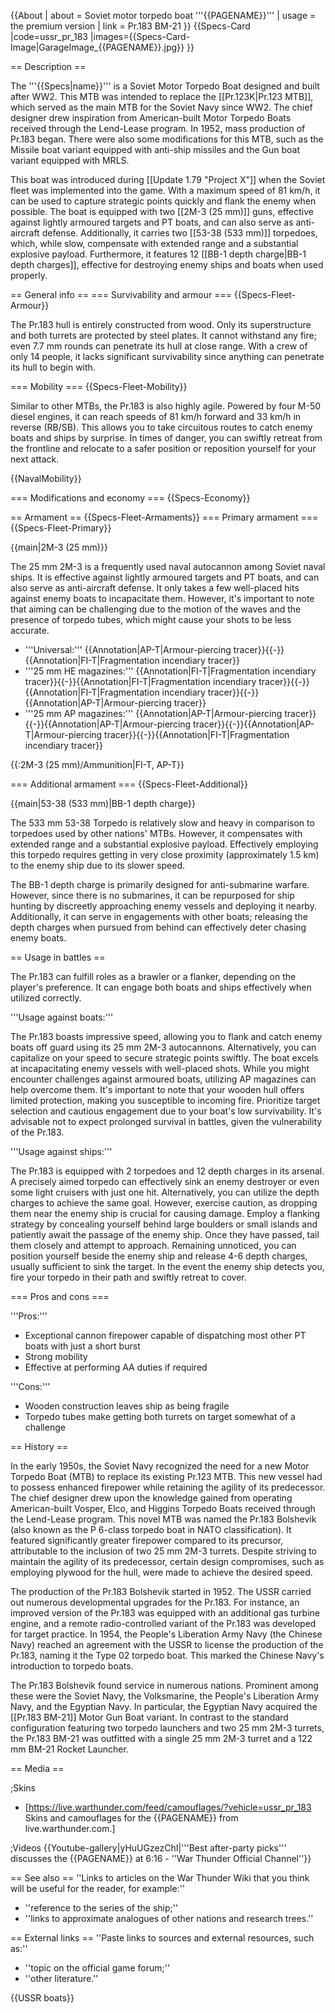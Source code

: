{{About
| about = Soviet motor torpedo boat '''{{PAGENAME}}'''
| usage = the premium version
| link = Pr.183 BM-21
}}
{{Specs-Card
|code=ussr_pr_183
|images={{Specs-Card-Image|GarageImage_{{PAGENAME}}.jpg}}
}}

== Description ==
<!-- ''In the first part of the description, cover the history of the ship's creation and military application. In the second part, tell the reader about using this ship in the game. Add a screenshot: if a beginner player has a hard time remembering vehicles by name, a picture will help them identify the ship in question.'' -->
The '''{{Specs|name}}''' is a Soviet Motor Torpedo Boat designed and built after WW2. This MTB was intended to replace the [[Pr.123K|Pr.123 MTB]], which served as the main MTB for the Soviet Navy since WW2. The chief designer drew inspiration from American-built Motor Torpedo Boats received through the Lend-Lease program. In 1952, mass production of Pr.183 began. There were also some modifications for this MTB, such as the Missile boat variant equipped with anti-ship missiles and the Gun boat variant equipped with MRLS.

This boat was introduced during [[Update 1.79 "Project X"]] when the Soviet fleet was implemented into the game. With a maximum speed of 81 km/h, it can be used to capture strategic points quickly and flank the enemy when possible. The boat is equipped with two [[2M-3 (25 mm)]] guns, effective against lightly armoured targets and PT boats, and can also serve as anti-aircraft defense. Additionally, it carries two [[53-38 (533 mm)]] torpedoes, which, while slow, compensate with extended range and a substantial explosive payload. Furthermore, it features 12 [[BB-1 depth charge|BB-1 depth charges]], effective for destroying enemy ships and boats when used properly.

== General info ==
=== Survivability and armour ===
{{Specs-Fleet-Armour}}
<!-- ''Talk about the vehicle's armour. Note the most well-defended and most vulnerable zones, e.g. the ammo magazine. Evaluate the composition of components and assemblies responsible for movement and manoeuvrability. Evaluate the survivability of the primary and secondary armaments separately. Don't forget to mention the size of the crew, which plays an important role in fleet mechanics. Save tips on preserving survivability for the "Usage in battles" section. If necessary, use a graphical template to show the most well-protected or most vulnerable points in the armour.'' -->
The Pr.183 hull is entirely constructed from wood. Only its superstructure and both turrets are protected by steel plates. It cannot withstand any fire; even 7.7 mm rounds can penetrate its hull at close range. With a crew of only 14 people, it lacks significant survivability since anything can penetrate its hull to begin with.

=== Mobility ===
{{Specs-Fleet-Mobility}}
<!-- ''Write about the ship's mobility. Evaluate its power and manoeuvrability, rudder rerouting speed, stopping speed at full tilt, with its maximum forward and reverse speed.'' -->
Similar to other MTBs, the Pr.183 is also highly agile. Powered by four M-50 diesel engines, it can reach speeds of 81 km/h forward and 33 km/h in reverse (RB/SB). This allows you to take circuitous routes to catch enemy boats and ships by surprise. In times of danger, you can swiftly retreat from the frontline and relocate to a safer position or reposition yourself for your next attack.

{{NavalMobility}}

=== Modifications and economy ===
{{Specs-Economy}}

== Armament ==
{{Specs-Fleet-Armaments}}
=== Primary armament ===
{{Specs-Fleet-Primary}}
<!-- ''Provide information about the characteristics of the primary armament. Evaluate their efficacy in battle based on their reload speed, ballistics and the capacity of their shells. Add a link to the main article about the weapon: <code><nowiki>{{main|Weapon name (calibre)}}</nowiki></code>. Broadly describe the ammunition available for the primary armament, and provide recommendations on how to use it and which ammunition to choose.'' -->
{{main|2M-3 (25 mm)}}

The 25 mm 2M-3 is a frequently used naval autocannon among Soviet naval ships. It is effective against lightly armoured targets and PT boats, and can also serve as anti-aircraft defense. It only takes a few well-placed hits against enemy boats to incapacitate them. However, it's important to note that aiming can be challenging due to the motion of the waves and the presence of torpedo tubes, which might cause your shots to be less accurate.

* '''Universal:''' {{Annotation|AP-T|Armour-piercing tracer}}{{-}}{{Annotation|FI-T|Fragmentation incendiary tracer}}
* '''25 mm HE magazines:''' {{Annotation|FI-T|Fragmentation incendiary tracer}}{{-}}{{Annotation|FI-T|Fragmentation incendiary tracer}}{{-}}{{Annotation|FI-T|Fragmentation incendiary tracer}}{{-}}{{Annotation|AP-T|Armour-piercing tracer}}
* '''25 mm AP magazines:''' {{Annotation|AP-T|Armour-piercing tracer}}{{-}}{{Annotation|AP-T|Armour-piercing tracer}}{{-}}{{Annotation|AP-T|Armour-piercing tracer}}{{-}}{{Annotation|FI-T|Fragmentation incendiary tracer}}

{{:2M-3 (25 mm)/Ammunition|FI-T, AP-T}}

=== Additional armament ===
{{Specs-Fleet-Additional}}
<!-- ''Describe the available additional armaments of the ship: depth charges, mines, torpedoes. Talk about their positions, available ammunition and launch features such as dead zones of torpedoes. If there is no additional armament, remove this section.'' -->
{{main|53-38 (533 mm)|BB-1 depth charge}}

The 533 mm 53-38 Torpedo is relatively slow and heavy in comparison to torpedoes used by other nations' MTBs. However, it compensates with extended range and a substantial explosive payload. Effectively employing this torpedo requires getting in very close proximity (approximately 1.5 km) to the enemy ship due to its slower speed.

The BB-1 depth charge is primarily designed for anti-submarine warfare. However, since there is no submarines, it can be repurposed for ship hunting by discreetly approaching enemy vessels and deploying it nearby. Additionally, it can serve in engagements with other boats; releasing the depth charges when pursued from behind can effectively deter chasing enemy boats.

== Usage in battles ==
<!-- ''Describe the technique of using this ship, the characteristics of her use in a team and tips on strategy. Abstain from writing an entire guide – don't try to provide a single point of view, but give the reader food for thought. Talk about the most dangerous opponents for this vehicle and provide recommendations on fighting them. If necessary, note the specifics of playing with this vehicle in various modes (AB, RB, SB).'' -->
The Pr.183 can fulfill roles as a brawler or a flanker, depending on the player's preference. It can engage both boats and ships effectively when utilized correctly.

'''Usage against boats:'''

The Pr.183 boasts impressive speed, allowing you to flank and catch enemy boats off guard using its 25 mm 2M-3 autocannons. Alternatively, you can capitalize on your speed to secure strategic points swiftly. The boat excels at incapacitating enemy vessels with well-placed shots. While you might encounter challenges against armoured boats, utilizing AP magazines can help overcome them. It's important to note that your wooden hull offers limited protection, making you susceptible to incoming fire. Prioritize target selection and cautious engagement due to your boat's low survivability. It's advisable not to expect prolonged survival in battles, given the vulnerability of the Pr.183.

'''Usage against ships:'''

The Pr.183 is equipped with 2 torpedoes and 12 depth charges in its arsenal. A precisely aimed torpedo can effectively sink an enemy destroyer or even some light cruisers with just one hit. Alternatively, you can utilize the depth charges to achieve the same goal. However, exercise caution, as dropping them near the enemy ship is crucial for causing damage. Employ a flanking strategy by concealing yourself behind large boulders or small islands and patiently await the passage of the enemy ship. Once they have passed, tail them closely and attempt to approach. Remaining unnoticed, you can position yourself beside the enemy ship and release 4-6 depth charges, usually sufficient to sink the target. In the event the enemy ship detects you, fire your torpedo in their path and swiftly retreat to cover.

=== Pros and cons ===
<!-- ''Summarise and briefly evaluate the vehicle in terms of its characteristics and combat effectiveness. Mark its pros and cons in the bulleted list. Try not to use more than 6 points for each of the characteristics. Avoid using categorical definitions such as "bad", "good" and the like - use substitutions with softer forms such as "inadequate" and "effective".'' -->

'''Pros:'''

* Exceptional cannon firepower capable of dispatching most other PT boats with just a short burst
* Strong mobility
* Effective at performing AA duties if required

'''Cons:'''

* Wooden construction leaves ship as being fragile
* Torpedo tubes make getting both turrets on target somewhat of a challenge

== History ==
<!-- ''Describe the history of the creation and combat usage of the ship in more detail than in the introduction. If the historical reference turns out to be too long, take it to a separate article, taking a link to the article about the ship and adding a block "/History" (example: <nowiki>https://wiki.warthunder.com/(Ship-name)/History</nowiki>) and add a link to it here using the <code>main</code> template. Be sure to reference text and sources by using <code><nowiki><ref></ref></nowiki></code>, as well as adding them at the end of the article with <code><nowiki><references /></nowiki></code>. This section may also include the ship's dev blog entry (if applicable) and the in-game encyclopedia description (under <code><nowiki>=== In-game description ===</nowiki></code>, also if applicable).'' -->
In the early 1950s, the Soviet Navy recognized the need for a new Motor Torpedo Boat (MTB) to replace its existing Pr.123 MTB. This new vessel had to possess enhanced firepower while retaining the agility of its predecessor. The chief designer drew upon the knowledge gained from operating American-built Vosper, Elco, and Higgins Torpedo Boats received through the Lend-Lease program. This novel MTB was named the Pr.183 Bolshevik (also known as the P 6-class torpedo boat in NATO classification). It featured significantly greater firepower compared to its precursor, attributable to the inclusion of two 25 mm 2M-3 turrets. Despite striving to maintain the agility of its predecessor, certain design compromises, such as employing plywood for the hull, were made to achieve the desired speed.

The production of the Pr.183 Bolshevik started in 1952. The USSR carried out numerous developmental upgrades for the Pr.183. For instance, an improved version of the Pr.183 was equipped with an additional gas turbine engine, and a remote radio-controlled variant of the Pr.183 was developed for target practice. In 1954, the People's Liberation Army Navy (the Chinese Navy) reached an agreement with the USSR to license the production of the Pr.183, naming it the Type 02 torpedo boat. This marked the Chinese Navy's introduction to torpedo boats.

The Pr.183 Bolshevik found service in numerous nations. Prominent among these were the Soviet Navy, the Volksmarine, the People's Liberation Army Navy, and the Egyptian Navy. In particular, the Egyptian Navy acquired the [[Pr.183 BM-21]] Motor Gun Boat variant. In contrast to the standard configuration featuring two torpedo launchers and two 25 mm 2M-3 turrets, the Pr.183 BM-21 was outfitted with a single 25 mm 2M-3 turret and a 122 mm BM-21 Rocket Launcher.

== Media ==
<!-- ''Excellent additions to the article would be video guides, screenshots from the game, and photos.'' -->

;Skins

* [https://live.warthunder.com/feed/camouflages/?vehicle=ussr_pr_183 Skins and camouflages for the {{PAGENAME}} from live.warthunder.com.]

;Videos
{{Youtube-gallery|yHuUGzezChI|'''Best after-party picks''' discusses the {{PAGENAME}} at 6:16 - ''War Thunder Official Channel''}}

== See also ==
''Links to articles on the War Thunder Wiki that you think will be useful for the reader, for example:''

* ''reference to the series of the ship;''
* ''links to approximate analogues of other nations and research trees.''

== External links ==
''Paste links to sources and external resources, such as:''

* ''topic on the official game forum;''
* ''other literature.''

{{USSR boats}}